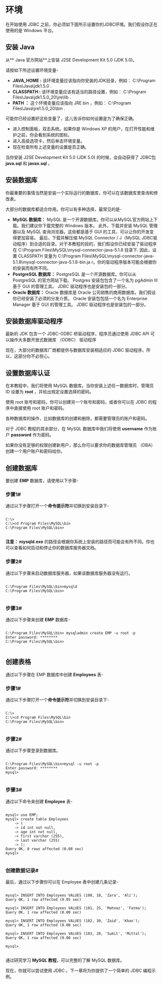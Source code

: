# 环境

在开始使用 JDBC 之前，你必须如下面所示设置你的JDBC环境。我们假设你正在使用的是 Windows 平台。

## 安装 Java
从** Java 官方网站**上安装 J2SE Development Kit 5.0 (JDK 5.0)。

请按如下所述设置环境变量-

- **JAVA\_HOME :** 该环境变量应该指向你安装的JDK目录，例如： C:\Program Files\Java\jdk1.5.0 .
- **CLASSPATH :** 该环境变量应该有适当的路径设置，例如： C:\Program Files\Java\jdk1.5.0\_20\jre\lib .
- **PATH ：** 这个环境变量应该指向 JRE bin ，例如： C:\Program Files\Java\jre1.5.0\_20\bin .
 
可能你已经设置好这些变量了，这儿告诉你如何设置是为了确保正确。

- 进入控制面板，双击系统。如果你是 Windows XP 的用户，在打开性能和维护之前，你会看到系统的图标。
- 进入高级选项卡，然后单击环境变量。
- 现在检查所有上述变量的设置是否正确。

当你安装 J2SE Development Kit 5.0 (JDK 5.0) 的时候，会自动获得了 JDBC包 **java.sql** 和 **javax.sql** 。

## 安装数据库

你最重要的事情当然是安装一个实际运行的数据库，你可以在该数据库里查询和修改表。

大部分的数据库都适合你用。你可以有多种选择，最常见的是-

- **MySQL 数据库：** MySQL 是一个开源数据库。你可以从MySQL官方网站上下载。我们建议你下载完整的 Windows 版本。
 此外，下载并安装 MySQL 管理器以及 MySQL 查询浏览器。这些都是基于  GUI 的工具，可以让你的开发变得更加容易。
 最后，下载并解压缩 MySQL Connector / J（MySQL JDBC驱动程序）到合适的目录。对于本教程的目的，我们假设你已经安装了驱动程序在 C:\Program Files\MySQL\mysql-connector-java-5.1.8 目录下.
 因此，设置 CLASSPATH 变量为 C:\Program Files\MySQL\mysql-connector-java-5.1.8\mysql-connector-java-5.1.8-bin.ja r。你的驱动程序版本可能会根据你的安装而有所不同。
- **PostgreSQL 数据库：** PostgreSQL 是一个开源数据库。你可以从  PostgreSQL 的官方网站下载。
  Postgres 安装包包含了一个名为 pgAdmin III 基于 GUI 的管理工具。 JDBC 驱动程序也是安装包的一部分。
- **Oracle 数据库：** Oracle 数据库是 Oracle 公司销售的商用数据库。我们假设你已经安装了必须的分发介质。
  Oracle 安装包包括一个名为 Enterprise Manager 基于 GUI 的管理工具。  JDBC 驱动程序也是安装包的一部分。

## 安装数据库驱动程序
最新的 JDK 包含一个 JDBC-ODBC 桥驱动程序，程序员通过使用 JDBC API 可以操作大多数开放式数据库 （ODBC） 驱动程序

现在，大部分的数据库厂商都提供与数据库安装相适应的 JDBC 驱动程序。所以，这部分你不必担心。

## 设置数据库认证

在本教程中，我们将使用 MySQL 数据库。当你安装上述任一数据库时，管理员 ID 设置为 **root** ，并给出规定设置选择的密码。

使用 root 账号和密码，你可以创建另一个账号和密码，或者你可以在  JDBC 的程序中直接使用 root 账户和密码。

各种数据库的操作，比如数据库的创建和删除，都需要管理员的账户和密码。

对于 JDBC 教程的其余部分，在 MySQL 数据库中我们将使用  **username** 作为账户 **password** 作为密码。

如果你没有足够的权限创建新用户，那么你可以要求你的数据库管理员 （DBA） 创建一个用户账户和密码给你。

## 创建数据库

要创建 **EMP** 数据库，请使用以下步骤-

### 步骤1#

通过以下步骤打开一个**命令提示符**并切换到安装目录下-

```

C:\>
C:\>cd Program Files\MySQL\bin
C:\Program Files\MySQL\bin>


```

**注意： mysqld.exe** 的路径会根据你系统上安装的路径而可能会有所不同。你也可以查看如何启动和停止你的数据库服务器文档。

### 步骤2#

通过以下步骤来启动数据库服务器，如果该数据库服务器没有运行。

```

C:\Program Files\MySQL\bin>mysqld
C:\Program Files\MySQL\bin>


```
### 步骤3#

通过以下步骤来创建 **EMP** 数据库-

```

C:\Program Files\MySQL\bin> mysqladmin create EMP -u root -p
Enter password: ********
C:\Program Files\MySQL\bin>


```

## 创建表格

通过以下步骤在 EMP 数据库中创建 **Employees** 表-

### 步骤1#

通过以下步骤打开一个**命令提示符**并切换到安装目录下-

```

C:\>
C:\>cd Program Files\MySQL\bin
C:\Program Files\MySQL\bin>


```


### 步骤2#

通过以下步骤登录到数据库。

```

C:\Program Files\MySQL\bin>mysql -u root -p
Enter password: ********
mysql>


```

### 步骤3#

通过以下命令来创建 **Employee** 表-

```

mysql> use EMP;
mysql> create table Employees
    -> (
    -> id int not null,
    -> age int not null,
    -> first varchar (255),
    -> last varchar (255)
    -> );
Query OK, 0 rows affected (0.08 sec)
mysql>


```

### 创建数据记录#

最后，通过以下步骤你可以在 Employee 表中创建几条记录-

```

mysql> INSERT INTO Employees VALUES (100, 18, 'Zara', 'Ali');
Query OK, 1 row affected (0.05 sec)

mysql> INSERT INTO Employees VALUES (101, 25, 'Mahnaz', 'Fatma');
Query OK, 1 row affected (0.00 sec)

mysql> INSERT INTO Employees VALUES (102, 30, 'Zaid', 'Khan');
Query OK, 1 row affected (0.00 sec)

mysql> INSERT INTO Employees VALUES (103, 28, 'Sumit', 'Mittal');
Query OK, 1 row affected (0.00 sec)

mysql>


```

通过研究学习 **MySQL 教程**，可以完整的了解 MySQL 数据库。

现在，你就可以尝试使用 JDBC 。下一章将为你提供了一个简单的 JDBC 编程示例。
